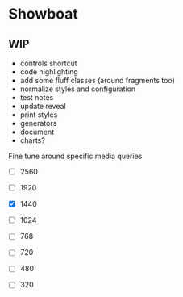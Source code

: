 # Showboat

## WIP
- controls shortcut
- code highlighting
- add some fluff classes (around fragments too)
- normalize styles and configuration
- test notes
- update reveal
- print styles
- generators
- document
- charts?

Fine tune around specific media queries

- [ ] 2560
- [ ] 1920
- [x] 1440
- [ ] 1024
- [ ] 768
- [ ] 720
- [ ] 480
- [ ] 320

